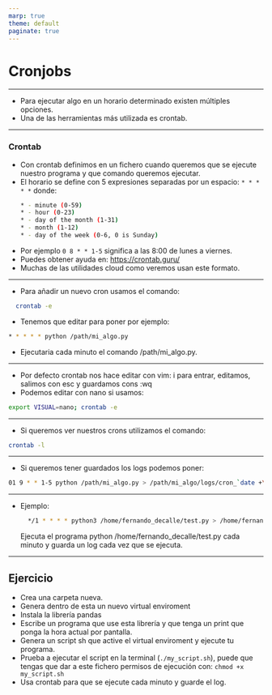 ```yaml
---
marp: true
theme: default
paginate: true
---
```


<style>
img[alt~="center"] {
  display: block;
  margin: 0 auto;
}
</style>

# Cronjobs

---

- Para ejecutar algo en un horario determinado existen múltiples opciones.
- Una de las herramientas más utilizada es crontab.

---

### Crontab

- Con crontab definimos en un fichero cuando queremos que se ejecute nuestro programa y que comando queremos ejecutar.
- El horario se define con 5 expresiones separadas por un espacio: ```* * * * *``` donde:
    ```bash
    * - minute (0-59)
    * - hour (0-23)
    * - day of the month (1-31)
    * - month (1-12)
    * - day of the week (0-6, 0 is Sunday)
- Por ejemplo ```0 8 * * 1-5``` significa a las 8:00 de lunes a viernes.
- Puedes obtener ayuda en: https://crontab.guru/
- Muchas de las utilidades cloud como veremos usan este formato.

---

- Para añadir un nuevo cron usamos el comando:
```bash  
  crontab -e
```
- Tenemos que editar para poner por ejemplo:
```bash
* * * * * python /path/mi_algo.py
```
- Ejecutaria cada minuto el comando /path/mi_algo.py.

---
- Por defecto crontab nos hace editar con vim: i para entrar, editamos, salimos con esc y guardamos cons :wq
- Podemos editar con nano si usamos:
```bash
export VISUAL=nano; crontab -e
```


---

- Si queremos ver nuestros crons utilizamos el comando:
```bash  
crontab -l
```

----

- Si queremos tener guardados los logs podemos poner:
```bash
01 9 * * 1-5 python /path/mi_algo.py > /path/mi_algo/logs/cron_`date +\%Y-\%m-\%d_\%H:\%M:\%S`.log 2>&1
```

---


- Ejemplo:
  ```bash  
    */1 * * * * python3 /home/fernando_decalle/test.py > /home/fernando_decalle/cron_`date +\%Y-\%m-\%d_\%H:\%M:\%S`.log 2>&1 
  ```
  Ejecuta el programa python /home/fernando_decalle/test.py cada minuto y guarda un log cada vez que se ejecuta.


---
## Ejercicio

- Crea una carpeta nueva.
- Genera dentro de esta un nuevo virtual enviroment
- Instala la librería pandas
- Escribe un programa que use esta librería y que tenga un print que ponga la hora actual por pantalla.
- Genera un script sh que active el virtual enviroment y ejecute tu programa.
- Prueba a ejecutar el script en la terminal (```./my_script.sh```), puede que tengas que dar a este fichero permisos de ejecución con: ```chmod +x my_script.sh```
- Usa crontab para que se ejecute cada minuto y guarde el log.
